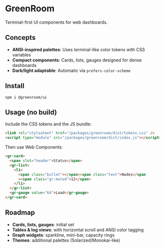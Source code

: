 # GreenRoom

Terminal-first UI components for web dashboards.

## Concepts

- **ANSI-inspired palettes**: Uses terminal-like color tokens with CSS variables
- **Compact components**: Cards, lists, gauges designed for dense dashboards
- **Dark/light adaptable**: Automatic via `prefers-color-scheme`

## Install

```
npm i @greenroom/ui
```

## Usage (no build)

Include the CSS tokens and the JS bundle:

```html
<link rel="stylesheet" href="/packages/greenroom/dist/tokens.css" />
<script type="module" src="/packages/greenroom/dist/index.js"></script>
```

Then use Web Components:

```html
<gr-card>
  <span slot="header">Status</span>
  <gr-list>
    <li>
      <span class="bullet"></span><span class="text">Nodes</span
      ><span class="gr-muted">12</span>
    </li>
  </gr-list>
  <gr-gauge value="64">Load</gr-gauge>
</gr-card>
```

## Roadmap

- **Cards, lists, gauges**: initial set
- **Tables & log views**: with horizontal scroll and ANSI color tagging
- **Graph widgets**: sparkline, mini-bar, capacity rings
- **Themes**: additional palettes (Solarized/Monokai-like)
